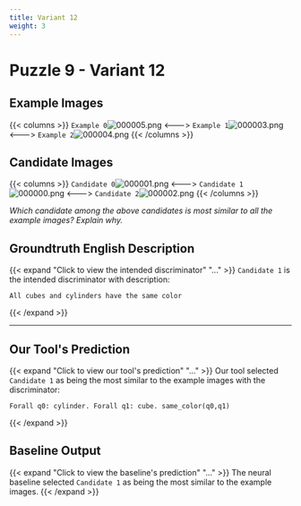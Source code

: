```yaml
---
title: Variant 12
weight: 3
---
```


# Puzzle 9 - Variant 12

## Example Images
{{< columns >}}
`Example 0`![000005.png](/clevr-variants/assimilation/fovariant-12/render/images/CLEVR_val_000005.png)
<--->
`Example 1`![000003.png](/clevr-variants/assimilation/fovariant-12/render/images/CLEVR_val_000003.png)
<--->
`Example 2`![000004.png](/clevr-variants/assimilation/fovariant-12/render/images/CLEVR_val_000004.png)
{{< /columns >}}

## Candidate Images
{{< columns >}}
`Candidate 0`![000001.png](/clevr-variants/assimilation/fovariant-12/render/images/CLEVR_val_000001.png)
<--->
`Candidate 1`![000000.png](/clevr-variants/assimilation/fovariant-12/render/images/CLEVR_val_000000.png)
<--->
`Candidate 2`![000002.png](/clevr-variants/assimilation/fovariant-12/render/images/CLEVR_val_000002.png)
{{< /columns >}}

*Which candidate among the above candidates is most similar to all the example images? Explain why.*

## Groundtruth English Description

{{< expand "Click to view the intended discriminator" "..." >}}
`Candidate 1` is the intended discriminator with description:
```plaintext 
All cubes and cylinders have the same color
```
{{< /expand >}}

---



## Our Tool's Prediction

{{< expand "Click to view our tool's prediction" "..." >}}
Our tool selected `Candidate 1` as being the most similar to the example images with the discriminator:
```plaintext
Forall q0: cylinder. Forall q1: cube. same_color(q0,q1)
```
{{< /expand >}}



## Baseline Output

{{< expand "Click to view the baseline's prediction" "..." >}}
The neural baseline selected `Candidate 1` as being the most similar to the example images.
{{< /expand >}}


